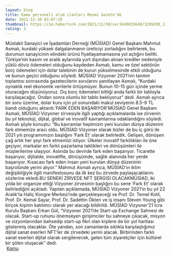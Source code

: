 ```yaml
--- 
layout: blog
title: Kamu personeli alım ilanları Resmi Gazete'de
date: 2021-12-30 03:07:29
thumbnail: https://im.haberturk.com/2021/12/30/ver1640833649/3299280_1200x627.jpg
rating: 3
---
```

Müstakil Sanayici ve İşadamları Derneği (MÜSİAD) Genel Başkanı Mahmut Asmalı, kurdaki yüksek dalgalanmanın üreticiyi zorladığını belirterek, bu durumun sanayicinin elindeki ürünü fiyatlayamamasına yol açtığını belitti. Türkiye’nin kasım ve aralık aylarında yurt dışından alınan krediler nedeniyle yüklü döviz ödemeleri olduğunu kaydeden Asmalı, kamu ve özel sektörün borç ödemeleri için dolar talebinin de kurun yükselmesinde etkili olduğunu ve bunun geçici olduğunu söyledi. MÜSİAD Vizyoner 2021’nin tanıtım toplantısı sonrasında gazetecilerin sorularını yanıtlayan Asmalı, “Kurdaki oynaklık reel ekonomik verilerle örtüşmüyor. Bunun 10-15 gün içinde yerine oturacağını düşünüyoruz. Dış borç ödemeleri bittiği anda farklı bir tabloyla karşılaşacağız. Ondan sonra olumlu bir tablo bekliyoruz” dedi. Asmalı ayrıca bir soru üzerine, dolar kuru için yıl sonundaki makul seviyenin 8.5-9 TL bandı olduğunu aktardı.'FARK EDEN BAŞARIYOR'MÜSİAD Genel Başkanı Asmalı, MÜSİAD Vizyoner zirvesiyle ilgili yaptığı açıklamalarda ise zirvenin bu yıl teknoloji, dijital, global ve inovatif kavramlarına odaklandığını söyledi. Asmalı şöyle konuştu: “Bu kavramlar hepimizin yeni kurulan dünya düzenini fark etmemize aracı oldu. MÜSİAD Vizyoner olarak bizler de bu iç görü ile 2021 yılı programımızın başlığını ‘Fark Et’ olarak belirledik. Gelişen, dönüşen çağ artık her şeyi fark etmemizi istiyor. Ülkeler inovatif farklılıkları ile öne geçiyor, markalar en farklı pazarlama taktikleri ve dönüşümleri ile müşterilerine ulaşıyor. Aslında bu devirde fark eden başarıyor. Ticarette başarıyor, dijitalde, inovatifte, dönüşümde, sağlık alanında her yerde başarıyor. Kısacası fark eden insan yeni kurulan dünya düzeninin başrolünde yerini alıyor.” Mahmut Asmalı ayrıca, MÜSİAD’ın iklim değişikliğiyle ilgili manifestosunu da ilk kez bu zirvede paylaşacaklarını sözlerine ekledi.BU SENEKİ ZİRVEDE NFT SERGİSİ OLACAKMÜSİAD, iki yılda bir organize ettiği Vizyoner zirvesinin başlığını bu sene ‘Fark Et’ olarak belirlediğini açıkladı. Yapılan açıklamada, MÜSİAD Vizyoner 2021’in bu yıl 22 Aralık’ta Haliç Kongre Merkezi’nde gerçekleşeceği ve Prof. Dr. Temel Kotil, Prof. Dr. Kemal Sayar, Prof. Dr. Sadettin Ökten ve iş insanı Steven Young gibi birçok kişinin katılımcı olarak yer alacağı bildirildi. MÜSİAD Vizyoner’21 İcra Kurulu Başkanı Erkan Gül, “Vizyoner 2021’de Start-up Exchange Sahnesi de olacak. Start-up ruhunu önemseyen girişimciler bu sahneye çıkacak, misyon ve vizyonlarından bahsedip start-up fikri olan kişilere de bir yol haritası göstermiş olacaklar. Öte yandan, son zamanlarda sıklıkla karşılaştığımız dijital sanat eserleri NFT’ler de zirvedeki yerini alacak. Birbirinden farklı sanat eserleri dijital olarak sergilenecek, gelen tüm ziyaretçiler için kültürel bir şölen oluşacak” dedi. </br>&nbsp;<a href="">Kamu</a>